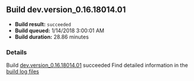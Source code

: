 ## Build dev.version_0.16.18014.01
- **Build result:** `succeeded`
- **Build queued:** 1/14/2018 3:00:01 AM
- **Build duration:** 28.86 minutes
### Details
Build [dev.version_0.16.18014.01](https://winappstudio.visualstudio.com/web/build.aspx?pcguid=a4ef43be-68ce-4195-a619-079b4d9834c2&builduri=vstfs%3a%2f%2f%2fBuild%2fBuild%2f24670) succeeded
Find detailed information in the [build log files](https://uwpctdiags.blob.core.windows.net/buildlogs/dev.version_0.16.18014.01_logs.zip)
